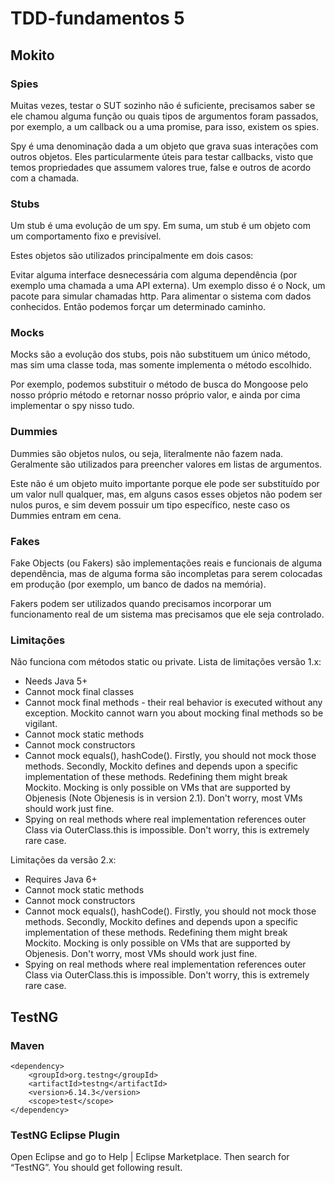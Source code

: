 # TDD-fundamentos 5

## Mokito  

### Spies
Muitas vezes, testar o SUT sozinho não é suficiente, precisamos saber se ele chamou alguma função ou quais tipos de argumentos foram passados, por exemplo, a um callback ou a uma promise, para isso, existem os spies.

Spy é uma denominação dada a um objeto que grava suas interações com outros objetos. Eles particularmente úteis para testar callbacks, visto que temos propriedades que assumem valores true, false e outros de acordo com a chamada.

### Stubs
Um stub é uma evolução de um spy. Em suma, um stub é um objeto com um comportamento fixo e previsível.

Estes objetos são utilizados principalmente em dois casos:

Evitar alguma interface desnecessária com alguma dependência (por exemplo uma chamada a uma API externa). Um exemplo disso é o Nock, um pacote para simular chamadas http.
Para alimentar o sistema com dados conhecidos. Então podemos forçar um determinado caminho.

### Mocks
Mocks são a evolução dos stubs, pois não substituem um único método, mas sim uma classe toda, mas somente implementa o método escolhido.

Por exemplo, podemos substituir o método de busca do Mongoose pelo nosso próprio método e retornar nosso próprio valor, e ainda por cima implementar o spy nisso tudo.

### Dummies
Dummies são objetos nulos, ou seja, literalmente não fazem nada. Geralmente são utilizados para preencher valores em listas de argumentos.

Este não é um objeto muito importante porque ele pode ser substituído por um valor null qualquer, mas, em alguns casos esses objetos não podem ser nulos puros, e sim devem possuir um tipo específico, neste caso os Dummies entram em cena.

### Fakes
Fake Objects (ou Fakers) são implementações reais e funcionais de alguma dependência, mas de alguma forma são incompletas para serem colocadas em produção (por exemplo, um banco de dados na memória).

Fakers podem ser utilizados quando precisamos incorporar um funcionamento real de um sistema mas precisamos que ele seja controlado.

### Limitações
Não funciona com métodos static ou private. Lista de limitações versão 1.x:

* Needs Java 5+
* Cannot mock final classes
* Cannot mock final methods - their real behavior is executed without any exception. Mockito cannot warn you about mocking final methods so be vigilant.
* Cannot mock static methods
* Cannot mock constructors
* Cannot mock equals(), hashCode(). Firstly, you should not mock those methods. Secondly, Mockito defines and depends upon a specific implementation of these methods. Redefining them might break Mockito.
Mocking is only possible on VMs that are supported by Objenesis (Note Objenesis is in version 2.1). Don't worry, most VMs should work just fine.
* Spying on real methods where real implementation references outer Class via OuterClass.this is impossible. Don't worry, this is extremely rare case.
 
Limitações da versão 2.x:

* Requires Java 6+
* Cannot mock static methods
* Cannot mock constructors
* Cannot mock equals(), hashCode(). Firstly, you should not mock those methods. Secondly, Mockito defines and depends upon a specific implementation of these methods. Redefining them might break Mockito.
Mocking is only possible on VMs that are supported by Objenesis. Don't worry, most VMs should work just fine.
* Spying on real methods where real implementation references outer Class via OuterClass.this is impossible. Don't worry, this is extremely rare case.
 

## TestNG

### Maven
```
<dependency>
	<groupId>org.testng</groupId>
	<artifactId>testng</artifactId>
	<version>6.14.3</version>
	<scope>test</scope>
</dependency>
```

### TestNG Eclipse Plugin
Open Eclipse and go to Help | Eclipse Marketplace. Then search for “TestNG”. You should get following result.
 